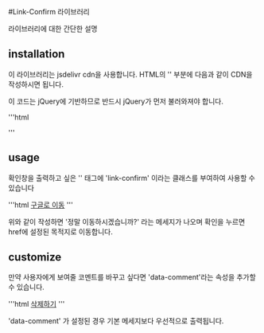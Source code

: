 #Link-Confirm 라이브러리

라이브러리에 대한 간단한 설명

## installation

이 라이브러리는 jsdelivr cdn을 사용합니다.
HTML의 '<head>' 부분에 다음과 같이 CDN을 작성하시면 됩니다.

이 코드는 jQuery에 기반하므로 반드시 jQuery가 먼저 불러와져야 합니다.

'''html
<script src="https://code.jquery.com/jquery-3.7.1.min.js"></script>
<script src="https://cdn.jsdelvr.net/gh/kang241202/cdn/link-confirm/index/js"></script>
'''

## usage

확인창을 출력하고 싶은 '<a>' 태그에 'link-confirm' 이라는 클래스를 부여하여 사용할 수 있습니다

'''html
<a href="https:..google.com" class="link-confirm">구글로 이동</a>
'''

위와 같이 작성하면 '정말 이동하시겠습니까?' 라는 메세지가 나오며 확인을 누르면 href에 설정된 목적지로 이동합니다.

## customize

만약 사용자에게 보여줄 코멘트를 바꾸고 싶다면 'data-comment'라는 속성을 추가할 수 있습니다.

'''html
<a href="#" class="link-confirm" data-comment="정말 삭제하시겠습니까?">삭제하기</a>
'''

'data-comment' 가 설정된 경우 기본 메세지보다 우선적으로 출력됩니다.
